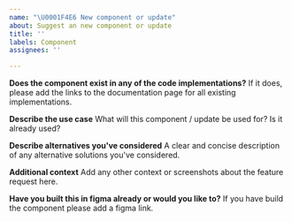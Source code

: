 ```yaml
---
name: "\U0001F4E6 New component or update"
about: Suggest an new component or update
title: ''
labels: Component
assignees: ''

---
```


**Does the component exist in any of the code implementations?**
If it does, please add the links to the documentation page for all existing implementations.

**Describe the use case**
What will this component / update be used for?
Is it already used?

**Describe alternatives you've considered**
A clear and concise description of any alternative solutions you've considered.

**Additional context**
Add any other context or screenshots about the feature request here.

**Have you built this in figma already or would you like to?**
If you have build the component please add a figma link.
